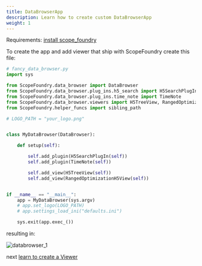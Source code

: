 ```yaml
---
title: DataBrowserApp
description: Learn how to create custom DataBrowserApp
weight: 1
---
```



[getting_started_docs]:/docs/1_getting-started/


Requirements: [install scope_foundry](getting_started_docs)

To create the app and add viewer that ship with ScopeFoundry create this file:

```python
# fancy_data_browser.py
import sys

from ScopeFoundry.data_browser import DataBrowser
from ScopeFoundry.data_browser.plug_ins.h5_search import H5SearchPlugIn
from ScopeFoundry.data_browser.plug_ins.time_note import TimeNote
from ScopeFoundry.data_browser.viewers import H5TreeView, RangedOptimizationH5View
from ScopeFoundry.helper_funcs import sibling_path

# LOGO_PATH = "your_logo.png"


class MyDataBrowser(DataBrowser):

    def setup(self):

        self.add_plugin(H5SearchPlugIn(self))
        self.add_plugin(TimeNote(self))

        self.add_view(H5TreeView(self))
        self.add_view(RangedOptimizationH5View(self))


if __name__ == "__main__":
    app = MyDataBrowser(sys.argv)
    # app.set_logo(LOGO_PATH)
    # app.settings_load_ini("defaults.ini")

    sys.exit(app.exec_())

```


resulting in:



![databrowser_1](databrowser_1.png)


next [learn to create a Viewer](../2_data-browser-viewer)
